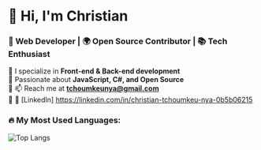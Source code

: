 # 👋 Hi, I'm Christian
### 🚀 Web Developer | 🌍 Open Source Contributor | 📚 Tech Enthusiast

🔹 I specialize in **Front-end & Back-end development**  
🔹 Passionate about **JavaScript, C#, and Open Source**  
🔹 📫 Reach me at **tchoumkeunya@gmail.com**  
🔹 🔗 [LinkedIn] https://linkedin.com/in/christian-tchoumkeu-nya-0b5b06215
### 🔥 My Most Used Languages:
![Top Langs](https://github-readme-stats.vercel.app/api/top-langs/?username=christian199200&layout=compact&langs_count=8&theme=radical)

